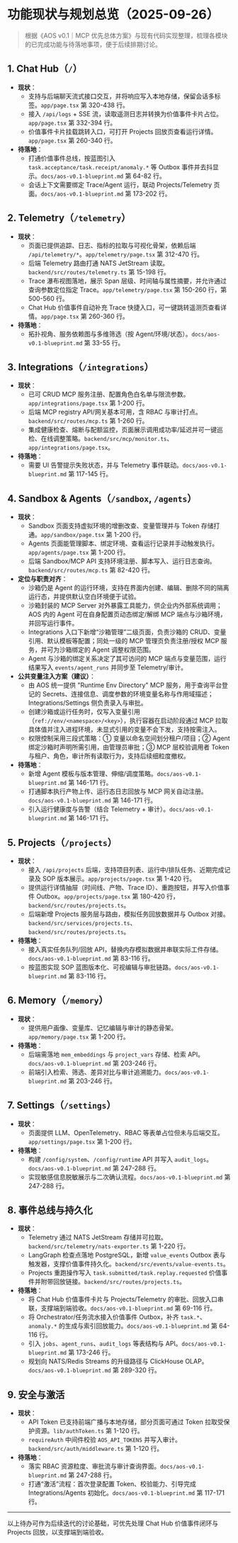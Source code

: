 # 功能现状与规划总览（2025-09-26）

> 根据《AOS v0.1｜MCP 优先总体方案》与现有代码实现整理，梳理各模块的已完成功能与待落地事项，便于后续排期讨论。

## 1. Chat Hub（`/`）
- **现状**：
  - 支持与后端聊天流式接口交互，并将响应写入本地存储，保留会话多标签。`app/page.tsx` 第 320-438 行。
  - 接入 `/api/logs` + SSE 流，读取遥测日志并转换为价值事件卡片占位。`app/page.tsx` 第 332-394 行。
  - 价值事件卡片挂载跳转入口，可打开 Projects 回放页查看运行详情。`app/page.tsx` 第 260-340 行。
- **待落地**：
  - 打通价值事件总线，按蓝图引入 `task.acceptance/task.receipt/anomaly.*` 等 Outbox 事件并去抖显示。`docs/aos-v0.1-blueprint.md` 第 64-82 行。
  - 会话上下文需要绑定 Trace/Agent 运行，联动 Projects/Telemetry 页面。`docs/aos-v0.1-blueprint.md` 第 173-202 行。

## 2. Telemetry（`/telemetry`）
- **现状**：
  - 页面已提供追踪、日志、指标的拉取与可视化骨架，依赖后端 `/api/telemetry/*`。`app/telemetry/page.tsx` 第 312-470 行。
  - 后端 Telemetry 路由打通 NATS JetStream 读取。`backend/src/routes/telemetry.ts` 第 15-198 行。
  - Trace 瀑布视图落地，展示 Span 层级、时间轴与属性摘要，并允许通过查询参数定位指定 Trace。`app/telemetry/page.tsx` 第 150-260 行，第 500-560 行。
  - Chat Hub 价值事件自动补充 Trace 快捷入口，可一键跳转遥测页查看详情。`app/page.tsx` 第 260-360 行。
- **待落地**：
  - 拓扑视角、服务依赖图与多维筛选（按 Agent/环境/状态）。`docs/aos-v0.1-blueprint.md` 第 33-55 行。

## 3. Integrations（`/integrations`）
- **现状**：
  - 已可 CRUD MCP 服务注册、配置角色白名单与限流参数。`app/integrations/page.tsx` 第 1-200 行。
  - 后端 MCP registry API/网关基本可用，含 RBAC 与审计打点。`backend/src/routes/mcp.ts` 第 1-260 行。
  - 集成健康检查、熔断与配额监控，页面展示调用成功率/延迟并可一键巡检、在线调整策略。`backend/src/mcp/monitor.ts`、`app/integrations/page.tsx`。
- **待落地**：
  - 需要 UI 告警提示失败状态，并与 Telemetry 事件联动。`docs/aos-v0.1-blueprint.md` 第 117-145 行。

## 4. Sandbox & Agents（`/sandbox`, `/agents`）
- **现状**：
  - Sandbox 页面支持虚拟环境的增删改查、变量管理并与 Token 存储打通。`app/sandbox/page.tsx` 第 1-200 行。
  - Agents 页面能管理脚本、绑定环境、查看运行记录并手动触发执行。`app/agents/page.tsx` 第 1-200 行。
  - 后端 Sandbox/MCP API 支持环境注册、脚本写入、运行日志查询。`backend/src/routes/mcp.ts` 第 82-420 行。
- **定位与职责对齐**：
  - 沙箱仍是 Agent 的运行环境，支持在界面内创建、编辑、删除不同的隔离运行态，并提供默认空白环境便于试验。
  - 沙箱封装的 MCP Server 对外暴露工具能力，供企业内外部系统调用；AOS 内的 Agent 可在自身配置页动态绑定/解绑 MCP 端点与沙箱环境，并回写运行事件。
  - Integrations 入口下新增“沙箱管理”二级页面，负责沙箱的 CRUD、变量引用、默认模板等配置；同处一级的 MCP 管理页负责注册/授权 MCP 服务，并可为沙箱绑定的 Agent 调整权限范围。
  - Agent 与沙箱的绑定关系决定了其可访问的 MCP 端点与变量范围，运行结果写入 `events/agent_runs` 并同步至 Telemetry/审计。
- **公共变量注入方案（建议）**：
  - 由 AOS 统一提供 "Runtime Env Directory" MCP 服务，用于查询平台登记的 Secrets、连接信息、调度参数的环境变量名称与作用域描述；Integrations/Settings 侧负责录入与审批。
  - 创建沙箱或运行任务时，仅写入变量引用（`ref://env/<namespace>/<key>`），执行容器在启动阶段通过 MCP 拉取具体值并注入进程环境，未显式引用的变量不会下发，支持按需注入。
  - 权限控制采用三段式策略：① 变量以命名空间划分租户/项目；② Agent 绑定沙箱时声明所需引用，由管理员审批；③ MCP 层校验调用者 Token 与租户、角色，审计所有读取行为，支持后续细粒度撤权。
- **待落地**：
  - 新增 Agent 模板与版本管理、伸缩/调度策略。`docs/aos-v0.1-blueprint.md` 第 146-171 行。
  - 打通脚本执行产物上传、运行态日志回放与 MCP 网关自动注册。`docs/aos-v0.1-blueprint.md` 第 146-171 行。
  - 引入运行健康度与告警（结合 Telemetry + 审计）。`docs/aos-v0.1-blueprint.md` 第 146-171 行。

## 5. Projects（`/projects`）
- **现状**：
  - 接入 `/api/projects` 后端，支持项目列表、运行中/排队任务、近期完成记录及 SOP 版本展示。`app/projects/page.tsx` 第 1-420 行。
  - 提供运行详情抽屉（时间线、产物、Trace ID）、重跑按钮，并写入价值事件 Outbox。`app/projects/page.tsx` 第 180-420 行，`backend/src/routes/projects.ts`。
  - 后端新增 Projects 服务层与路由，模拟任务回放数据并与 Outbox 对接。`backend/src/services/projects.ts`、`backend/src/routes/projects.ts`。
- **待落地**：
  - 接入真实任务队列/回放 API，替换内存模拟数据并串联实际工件存储。`docs/aos-v0.1-blueprint.md` 第 83-116 行。
  - 按蓝图实现 SOP 蓝图版本化、可视编辑与审批链路。`docs/aos-v0.1-blueprint.md` 第 83-116 行。

## 6. Memory（`/memory`）
- **现状**：
  - 提供用户画像、变量库、记忆编辑与审计的静态骨架。`app/memory/page.tsx` 第 1-200 行。 
- **待落地**：
  - 后端需落地 `mem_embeddings` 与 `project_vars` 存储、检索 API。`docs/aos-v0.1-blueprint.md` 第 203-246 行。 
  - 前端引入检索、筛选、差异对比与审计追溯能力。`docs/aos-v0.1-blueprint.md` 第 203-246 行。 

## 7. Settings（`/settings`）
- **现状**：
  - 页面提供 LLM、OpenTelemetry、RBAC 等表单占位但未与后端交互。`app/settings/page.tsx` 第 1-200 行。 
- **待落地**：
  - 构建 `/config/system`、`/config/runtime` API 并写入 `audit_logs`。`docs/aos-v0.1-blueprint.md` 第 247-288 行。 
  - 实现敏感信息脱敏展示与二次确认流程。`docs/aos-v0.1-blueprint.md` 第 247-288 行。 

## 8. 事件总线与持久化
- **现状**：
  - Telemetry 通过 NATS JetStream 存储并可拉取。`backend/src/telemetry/nats-exporter.ts` 第 1-220 行。
  - LangGraph 检查点落地 PostgreSQL，新增 `value_events` Outbox 表与触发器，支撑价值事件持久化。`backend/src/events/value-events.ts`。
  - Projects 重跑操作写入 `task.submitted/task.replay.requested` 价值事件并附带回放链接。`backend/src/routes/projects.ts`。
- **待落地**：
  - 将 Chat Hub 价值事件卡片与 Projects/Telemetry 的审批、回放入口串联，支撑端到端验收。`docs/aos-v0.1-blueprint.md` 第 69-116 行。
  - 将 Orchestrator/任务流水接入价值事件 Outbox，补齐 `task.*`、`anomaly.*` 的生成与索引回放能力。`docs/aos-v0.1-blueprint.md` 第 64-116 行。
  - 引入 `jobs`、`agent_runs`、`audit_logs` 等表结构与 API。`docs/aos-v0.1-blueprint.md` 第 173-246 行。 
  - 规划向 NATS/Redis Streams 的升级路径与 ClickHouse OLAP。`docs/aos-v0.1-blueprint.md` 第 289-320 行。 

## 9. 安全与激活
- **现状**：
  - API Token 已支持前端广播与本地存储，部分页面可通过 Token 拉取受保护资源。`lib/authToken.ts` 第 1-120 行。 
  - `requireAuth` 中间件校验 `AOS_API_TOKENS` 并写入审计。`backend/src/auth/middleware.ts` 第 1-120 行。 
- **待落地**：
  - 落实 RBAC 资源粒度、审批流与审计查询界面。`docs/aos-v0.1-blueprint.md` 第 247-288 行。 
  - 打通“激活”流程：首次登录配置 Token、校验能力、引导完成 Integrations/Agents 初始化。`docs/aos-v0.1-blueprint.md` 第 117-171 行。 

---

以上待办可作为后续迭代的讨论基础，可优先处理 Chat Hub 价值事件闭环与 Projects 回放，以支撑端到端验收。
